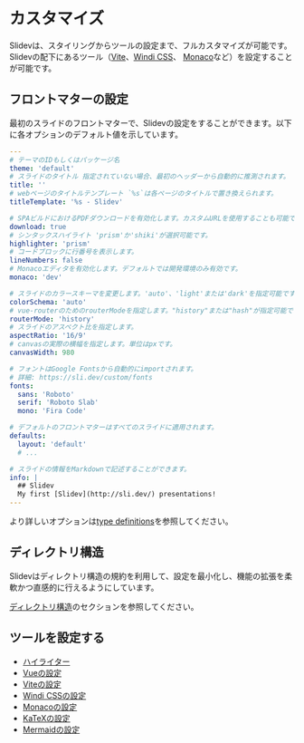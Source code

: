 # カスタマイズ

Slidevは、スタイリングからツールの設定まで、フルカスタマイズが可能です。Slidevの配下にあるツール（[Vite](/custom/config-vite)、[Windi CSS](/custom/config-windicss)、 [Monaco](/custom/config-monaco)など）を設定することが可能です。

## フロントマターの設定

最初のスライドのフロントマターで、Slidevの設定をすることができます。以下に各オプションのデフォルト値を示しています。

```yaml
---
# テーマのIDもしくはパッケージ名
theme: 'default'
# スライドのタイトル 指定されていない場合、最初のヘッダーから自動的に推測されます。
title: ''
# webページのタイトルテンプレート `%s`は各ページのタイトルで置き換えられます。
titleTemplate: '%s - Slidev'

# SPAビルドにおけるPDFダウンロードを有効化します。カスタムURLを使用することも可能です。 
download: true
# シンタックスハイライト 'prism'か'shiki'が選択可能です。
highlighter: 'prism'
# コードブロックに行番号を表示します。
lineNumbers: false
# Monacoエディタを有効化します。デフォルトでは開発環境のみ有効です。
monaco: 'dev'

# スライドのカラースキーマを変更します。'auto'、'light'または'dark'を指定可能です。
colorSchema: 'auto'
# vue-routerのためのrouterModeを指定します。"history"または"hash"が指定可能です。
routerMode: 'history'
# スライドのアスペクト比を指定します。
aspectRatio: '16/9'
# canvasの実際の横幅を指定します。単位はpxです。
canvasWidth: 980

# フォントはGoogle Fontsから自動的にimportされます。
# 詳細: https://sli.dev/custom/fonts
fonts:
  sans: 'Roboto'
  serif: 'Roboto Slab'
  mono: 'Fira Code'

# デフォルトのフロントマターはすべてのスライドに適用されます。
defaults:
  layout: 'default'
  # ...

# スライドの情報をMarkdownで記述することができます。
info: |
  ## Slidev
  My first [Slidev](http://sli.dev/) presentations!
---
```

より詳しいオプションは[type definitions](https://github.com/slidevjs/slidev/blob/main/packages/types/src/config.ts)を参照してください。

## ディレクトリ構造

Slidevはディレクトリ構造の規約を利用して、設定を最小化し、機能の拡張を柔軟かつ直感的に行えるようにしています。

[ディレクトリ構造](/custom/directory-structure)のセクションを参照してください。

## ツールを設定する

- [ハイライター](/custom/highlighters)
- [Vueの設定](/custom/config-vue)
- [Viteの設定](/custom/config-vite)
- [Windi CSSの設定](/custom/config-windicss)
- [Monacoの設定](/custom/config-monaco)
- [KaTeXの設定](/custom/config-katex)
- [Mermaidの設定](/custom/config-mermaid)
